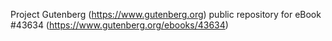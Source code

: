 Project Gutenberg (https://www.gutenberg.org) public repository for eBook #43634 (https://www.gutenberg.org/ebooks/43634)
